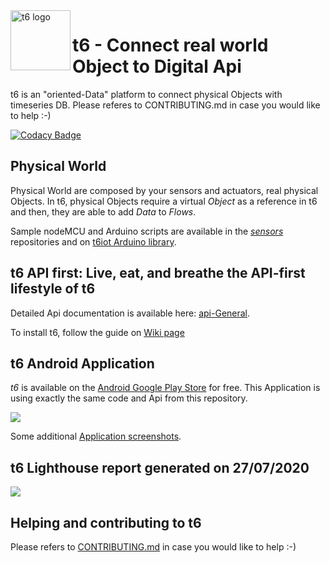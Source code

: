 <img src="https://github.com/mathcoll/t6/blob/master/bin/faviconDescription/apple-touch-icon-120x120.png" alt="t6 logo" title="t6 logo" align="left" height="96" width="96"/>

# t6 - Connect real world Object to Digital Api
t6 is an "oriented-Data" platform to connect physical Objects with timeseries DB.
Please referes to CONTRIBUTING.md in case you would like to help :-)

[![Codacy Badge](https://api.codacy.com/project/badge/Grade/3d45972dd53246f58ba82a6f75483116)](https://www.codacy.com/app/internetcollaboratif/t6?utm_source=github.com&amp;utm_medium=referral&amp;utm_content=mathcoll/t6&amp;utm_campaign=Badge_Grade)

## Physical World
Physical World are composed by your sensors and actuators, real physical Objects.
In t6, physical Objects require a virtual _Object_ as a reference in t6 and then, they are able to add _Data_ to _Flows_.

Sample nodeMCU and Arduino scripts are available in the _[sensors](https://github.com/mathcoll/t6/tree/master/sensors)_ repositories and on [t6iot Arduino library](https://github.com/mathcoll/t6iot).

## t6 API first: Live, eat, and breathe the API-first lifestyle of t6
Detailed Api documentation is available here: [api-General](https://api.internetcollaboratif.info/docs/).

To install t6, follow the guide on [Wiki page](https://github.com/mathcoll/t6/wiki)

## t6 Android Application
_t6_ is available on the [Android Google Play Store](https://play.google.com/store/apps/details?id=info.internetcollaboratif.api) for free.
This Application is using exactly the same code and Api from this repository.

<a href="https://play.google.com/store/apps/details?id=info.internetcollaboratif.api">
	<img src="https://cdn.internetcollaboratif.info/img/en_badge_web_generic.png" />
</a>

Some additional [Application screenshots](https://github.com/mathcoll/t6/wiki/Application-Screenshots).

## t6 Lighthouse report generated on 27/07/2020
<a href="https://gist.github.com/mathcoll/015e276a92827cdf8a4277706dcff432.js">
	<img src="https://i.imgur.com/YVXCico.png" />
</a>

## Helping and contributing to t6
Please refers to [CONTRIBUTING.md](../blob/master/CONTRIBUTING.md) in case you would like to help :-)